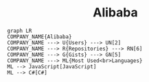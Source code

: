 <h1 align="center">Alibaba</h1>

```mermaid
graph LR
COMPANY_NAME{Alibaba}
COMPANY_NAME ---> U{Users} ---> UN[2]
COMPANY_NAME ---> R{Repositories} ---> RN[6]
COMPANY_NAME ---> G{Gists} ---> GN[5]
COMPANY_NAME ---> ML{Most Used<br>Languages}
ML --> JavaScript[JavaScript]
ML --> C#[C#]
```
